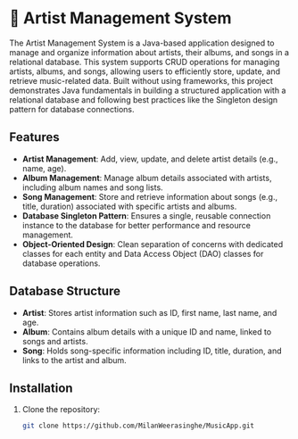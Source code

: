 # 🎵 Artist Management System

The Artist Management System is a Java-based application designed to manage and organize information about artists, their albums, and songs in a relational database. This system supports CRUD operations for managing artists, albums, and songs, allowing users to efficiently store, update, and retrieve music-related data. Built without using frameworks, this project demonstrates Java fundamentals in building a structured application with a relational database and following best practices like the Singleton design pattern for database connections.

## Features

- **Artist Management**: Add, view, update, and delete artist details (e.g., name, age).
- **Album Management**: Manage album details associated with artists, including album names and song lists.
- **Song Management**: Store and retrieve information about songs (e.g., title, duration) associated with specific artists and albums.
- **Database Singleton Pattern**: Ensures a single, reusable connection instance to the database for better performance and resource management.
- **Object-Oriented Design**: Clean separation of concerns with dedicated classes for each entity and Data Access Object (DAO) classes for database operations.

## Database Structure

- **Artist**: Stores artist information such as ID, first name, last name, and age.
- **Album**: Contains album details with a unique ID and name, linked to songs and artists.
- **Song**: Holds song-specific information including ID, title, duration, and links to the artist and album.

## Installation

1. Clone the repository:
   ```bash
   git clone https://github.com/MilanWeerasinghe/MusicApp.git

